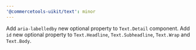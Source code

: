 ```yaml
---
'@commercetools-uikit/text': minor
---
```


Add `aria-labelledby` new optional property to `Text.Detail` component.
Add `id` new optional property to `Text.Headline`, `Text.Subheadline`, `Text.Wrap` and `Text.Body`.
